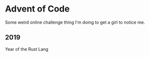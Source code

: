 # Advent of Code
Some weird online challenge thing I'm doing to get a girl to notice me.

## 2019
Year of the Rust Lang

